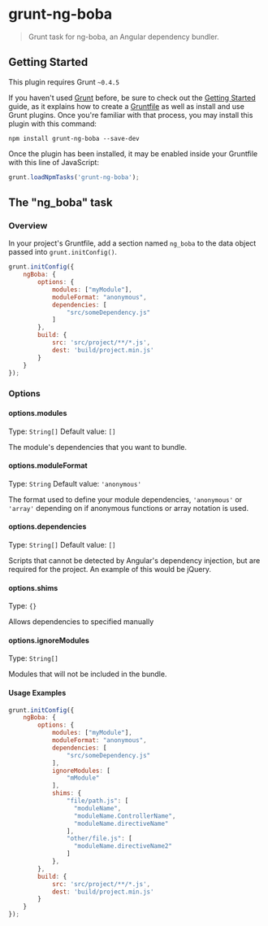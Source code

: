 # grunt-ng-boba

> Grunt task for ng-boba, an Angular dependency bundler.

## Getting Started
This plugin requires Grunt `~0.4.5`

If you haven't used [Grunt](http://gruntjs.com/) before, be sure to check out the [Getting Started](http://gruntjs.com/getting-started) guide, as it explains how to create a [Gruntfile](http://gruntjs.com/sample-gruntfile) as well as install and use Grunt plugins. Once you're familiar with that process, you may install this plugin with this command:

```shell
npm install grunt-ng-boba --save-dev
```

Once the plugin has been installed, it may be enabled inside your Gruntfile with this line of JavaScript:

```js
grunt.loadNpmTasks('grunt-ng-boba');
```

## The "ng_boba" task

### Overview
In your project's Gruntfile, add a section named `ng_boba` to the data object passed into `grunt.initConfig()`.

```js
grunt.initConfig({
    ngBoba: {
        options: {
            modules: ["myModule"],
            moduleFormat: "anonymous",
            dependencies: [
                "src/someDependency.js"
            ]
        },
        build: {
            src: 'src/project/**/*.js',
            dest: 'build/project.min.js'
        }
    }
});
```

### Options

#### options.modules
Type: `String[]`
Default value: `[]`

The module's dependencies that you want to bundle.

#### options.moduleFormat
Type: `String`
Default value: `'anonymous'`

The format used to define your module dependencies, `'anonymous'` or `'array'` depending on if anonymous functions or array notation is used.

#### options.dependencies
Type: `String[]`
Default value: `[]`

Scripts that cannot be detected by Angular's dependency injection, but are required for the project.
An example of this would be jQuery.

#### options.shims
Type: `{}`

Allows dependencies to specified manually

#### options.ignoreModules
Type: `String[]`

Modules that will not be included in the bundle.



#### Usage Examples

```js
grunt.initConfig({
    ngBoba: {
        options: {
            modules: ["myModule"],
            moduleFormat: "anonymous",
            dependencies: [
                "src/someDependency.js"
            ],
            ignoreModules: [
                "mModule"
            ],
            shims: {
                "file/path.js": [
                  "moduleName",
                  "moduleName.ControllerName",
                  "moduleName.directiveName"
                ],
                "other/file.js": [
                  "moduleName.directiveName2"
                ]
            },
        },
        build: {
            src: 'src/project/**/*.js',
            dest: 'build/project.min.js'
        }
    }
});
```